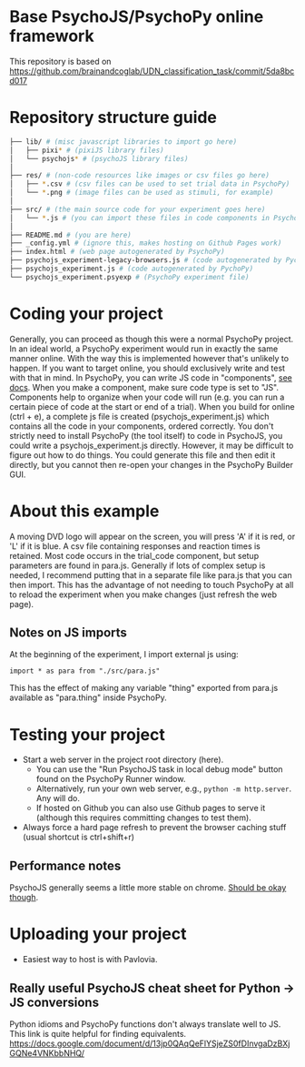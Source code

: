 # Base PsychoJS/PsychoPy online framework

This repository is based on
https://github.com/brainandcoglab/UDN_classification_task/commit/5da8bcd017

# Repository structure guide

```bash
├── lib/ # (misc javascript libraries to import go here)
│   ├── pixi* # (pixiJS library files)
│   └── psychojs* # (psychoJS library files)
│
├── res/ # (non-code resources like images or csv files go here)
│   ├── *.csv # (csv files can be used to set trial data in PsychoPy)
│   └── *.png # (image files can be used as stimuli, for example)
│
├── src/ # (the main source code for your experiment goes here)
│   └── *.js # (you can import these files in code components in PsychoPy)
│
├── README.md # (you are here)
├── _config.yml # (ignore this, makes hosting on Github Pages work)
├── index.html # (web page autogenerated by PsychoPy)
├── psychojs_experiment-legacy-browsers.js # (code autogenerated by PychoPy)
├── psychojs_experiment.js # (code autogenerated by PychoPy)
└── psychojs_experiment.psyexp # (PsychoPy experiment file)
```

# Coding your project

Generally, you can proceed as though this were a normal PsychoPy project. In an
ideal world, a PsychoPy experiment would run in exactly the same manner online.
With the way this is implemented however that's unlikely to happen. If you want
to target online, you should exclusively write and test with that in mind. In
PsychoPy, you can write JS code in "components", [see
docs](https://psychopy.org/builder/components/code.html). When you make a
component, make sure code type is set to "JS". Components help to organize when
your code will run (e.g. you can run a certain piece of code at the start or end
of a trial). When you build for online (ctrl + e), a complete js file is created
(psychojs_experiment.js) which contains all the code in your components, ordered
correctly. You don't strictly need to install PsychoPy (the tool itself) to code
in PsychoJS, you could write a psychojs_experiment.js directly. However, it may
be difficult to figure out how to do things. You could generate this file and
then edit it directly, but you cannot then re-open your changes in the PsychoPy
Builder GUI.

# About this example

A moving DVD logo will appear on the screen, you will press 'A' if it is red, or
'L' if it is blue. A csv file containing responses and reaction times is
retained. Most code occurs in the trial_code component, but setup parameters are
found in para.js. Generally if lots of complex setup is needed, I recommend
putting that in a separate file like para.js that you can then import. This has
the advantage of not needing to touch PsychoPy at all to reload the experiment
when you make changes (just refresh the web page).

## Notes on JS imports

At the beginning of the experiment, I import external js using:

`import * as para from "./src/para.js"`

This has the effect of making any variable "thing" exported from para.js
available as "para.thing" inside PsychoPy.

# Testing your project

- Start a web server in the project root directory (here). 
  - You can use the "Run PsychoJS task in local debug mode" button found on the PsychoPy Runner window.
  - Alternatively, run your own web server, e.g., `python -m http.server`. Any will do.
  - If hosted on Github you can also use Github pages to serve it (although this requires committing changes to test them).
- Always force a hard page refresh to prevent the browser caching stuff (usual shortcut is ctrl+shift+r)

## Performance notes

PsychoJS generally seems a little more stable on chrome.
[Should be okay though](https://www.researchgate.net/publication/343081686_The_timing_mega-study_comparing_a_range_of_experiment_generators_both_lab-based_and_online).

# Uploading your project

- Easiest way to host is with Pavlovia.

## Really useful PsychoJS cheat sheet for Python -> JS conversions

Python idioms and PsychoPy functions don't always translate well to JS. This
link is quite helpful for finding equivalents.
https://docs.google.com/document/d/13jp0QAqQeFlYSjeZS0fDInvgaDzBXjGQNe4VNKbbNHQ/
